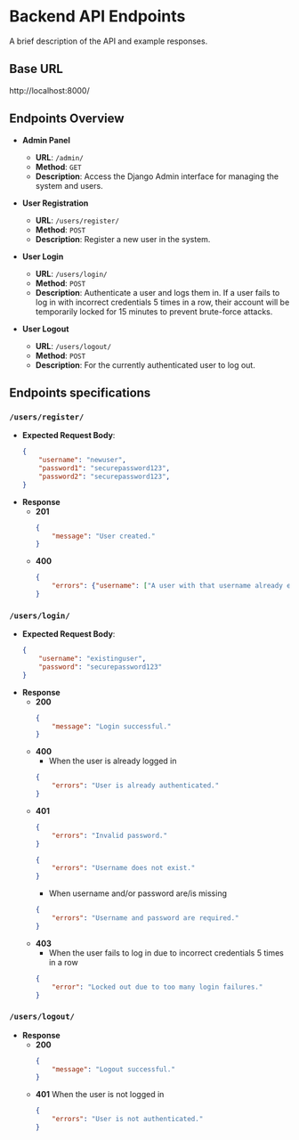 # Backend API Endpoints

A brief description of the API and example responses.

## Base URL

http://localhost:8000/

## Endpoints Overview

- **Admin Panel**
    - **URL**: `/admin/`
    - **Method**: `GET`
    - **Description**: Access the Django Admin interface for managing the system and users.

- **User Registration**
    - **URL**: `/users/register/`
    - **Method**: `POST`
    - **Description**: Register a new user in the system.

- **User Login**
    - **URL**: `/users/login/`
    - **Method**: `POST`
    - **Description**: Authenticate a user and logs them in. If a user fails to log in with incorrect credentials 5 times in a row, their account will be temporarily locked for 15 minutes to prevent brute-force attacks.

- **User Logout**
    - **URL**: `/users/logout/`
    - **Method**: `POST`
    - **Description**: For the currently authenticated user to log out.

## Endpoints specifications

### `/users/register/`
- **Expected Request Body**:
    ```json
    {
        "username": "newuser",
        "password1": "securepassword123",
        "password2": "securepassword123",
    }
    ```
- **Response**
    - **201**
        ```json
        {
            "message": "User created."
        }
        ```
    - **400**
        ```json
        {
            "errors": {"username": ["A user with that username already exists."]}
        }
        ```

### `/users/login/`
- **Expected Request Body**:
    ```json
    {
        "username": "existinguser",
        "password": "securepassword123"
    }
    ```
- **Response**
    - **200**
        ```json
        {
            "message": "Login successful."
        }
        ```
    - **400**
        - When the user is already logged in
        ```json
        {
            "errors": "User is already authenticated."
        }
        ```
    - **401**
        ```json
        {
            "errors": "Invalid password."
        }
        ```
        ```json
        {
            "errors": "Username does not exist."
        }
        ```
        - When username and/or password are/is missing
        ```json
        {
            "errors": "Username and password are required."
        }
        ```
    - **403**
        - When the user fails to log in due to incorrect credentials 5 times in a row
        ```json
        {
            "error": "Locked out due to too many login failures."
        }
        ```

### `/users/logout/`
- **Response**
    - **200**
        ```json
        {
            "message": "Logout successful."
        }
        ```
    - **401**
        When the user is not logged in
        ```json
        {
            "errors": "User is not authenticated."
        }
        ```
